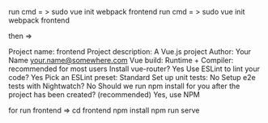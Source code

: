 run cmd = >  sudo vue init webpack frontend
run cmd = >  sudo vue init webpack frontend


then => 

Project name: frontend
Project description: A Vue.js project
Author: Your Name your.name@somewhere.com
Vue build: Runtime + Compiler: recommended for most users
Install vue-router? Yes
Use ESLint to lint your code? Yes
Pick an ESLint preset: Standard
Set up unit tests: No
Setup e2e tests with Nightwatch? No
Should we run npm install for you after the project has been created? (recommended) Yes, use NPM


for run frontend => 
cd frontend
npm install 
npm run serve
